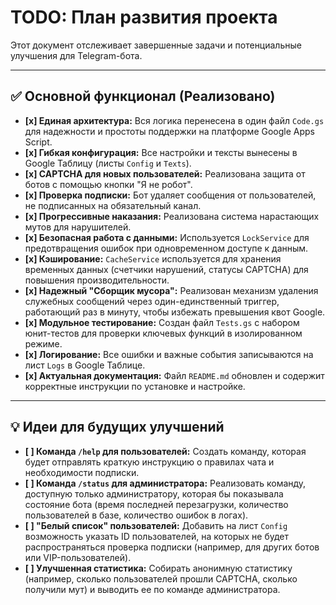 # TODO: План развития проекта

Этот документ отслеживает завершенные задачи и потенциальные улучшения для Telegram-бота.

---

## ✅ Основной функционал (Реализовано)

- **[x] Единая архитектура:** Вся логика перенесена в один файл `Code.gs` для надежности и простоты поддержки на платформе Google Apps Script.
- **[x] Гибкая конфигурация:** Все настройки и тексты вынесены в Google Таблицу (листы `Config` и `Texts`).
- **[x] CAPTCHA для новых пользователей:** Реализована защита от ботов с помощью кнопки "Я не робот".
- **[x] Проверка подписки:** Бот удаляет сообщения от пользователей, не подписанных на обязательный канал.
- **[x] Прогрессивные наказания:** Реализована система нарастающих мутов для нарушителей.
- **[x] Безопасная работа с данными:** Используется `LockService` для предотвращения ошибок при одновременном доступе к данным.
- **[x] Кэширование:** `CacheService` используется для хранения временных данных (счетчики нарушений, статусы CAPTCHA) для повышения производительности.
- **[x] Надежный "Сборщик мусора":** Реализован механизм удаления служебных сообщений через один-единственный триггер, работающий раз в минуту, чтобы избежать превышения квот Google.
- **[x] Модульное тестирование:** Создан файл `Tests.gs` с набором юнит-тестов для проверки ключевых функций в изолированном режиме.
- **[x] Логирование:** Все ошибки и важные события записываются на лист `Logs` в Google Таблице.
- **[x] Актуальная документация:** Файл `README.md` обновлен и содержит корректные инструкции по установке и настройке.

---

## 💡 Идеи для будущих улучшений

- **[ ] Команда `/help` для пользователей:** Создать команду, которая будет отправлять краткую инструкцию о правилах чата и необходимости подписки.
- **[ ] Команда `/status` для администратора:** Реализовать команду, доступную только администратору, которая бы показывала состояние бота (время последней перезагрузки, количество пользователей в базе, количество ошибок в логах).
- **[ ] "Белый список" пользователей:** Добавить на лист `Config` возможность указать ID пользователей, на которых не будет распространяться проверка подписки (например, для других ботов или VIP-пользователей).
- **[ ] Улучшенная статистика:** Собирать анонимную статистику (например, сколько пользователей прошли CAPTCHA, сколько получили мут) и выводить ее по команде администратора.
